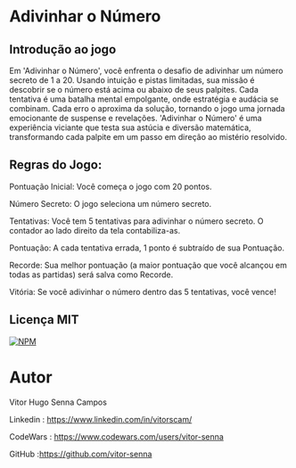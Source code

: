 # Adivinhar o Número

## Introdução ao jogo

Em 'Adivinhar o Número', você enfrenta o desafio de adivinhar um número secreto de 1 a 20. Usando intuição e pistas limitadas, sua missão é descobrir se o número está acima ou abaixo de seus palpites. Cada tentativa é uma batalha mental empolgante, onde estratégia e audácia se combinam. Cada erro o aproxima da solução, tornando o jogo uma jornada emocionante de suspense e revelações. 'Adivinhar o Número' é uma experiência viciante que testa sua astúcia e diversão matemática, transformando cada palpite em um passo em direção ao mistério resolvido.

## Regras do Jogo:

Pontuação Inicial: Você começa o jogo com 20 pontos.

Número Secreto: O jogo seleciona um número secreto.

Tentativas: Você tem 5 tentativas para adivinhar o número secreto. O contador ao lado direito da tela contabiliza-as.

Pontuação: A cada tentativa errada, 1 ponto é subtraído de sua Pontuação.

Recorde: Sua melhor pontuação (a maior pontuação que você alcançou em todas as partidas) será salva como Recorde.

Vitória: Se você adivinhar o número dentro das 5 tentativas, você vence!

## Licença MIT

[![NPM](https://img.shields.io/npm/l/react)](https://github.com/vitor-senna/adivinhar-o-numero/blob/main/LICENSE)

# Autor

Vitor Hugo Senna Campos

Linkedin : https://www.linkedin.com/in/vitorscam/

CodeWars : https://www.codewars.com/users/vitor-senna

GitHub :https://github.com/vitor-senna
